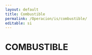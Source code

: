 ```yaml
---
layout: default
title: Combustible
permalink: /Operacion/is/combustible/
editable: si
---
```


# COMBUSTIBLE

